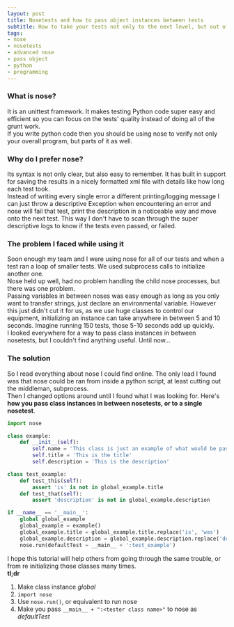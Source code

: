 ```yaml
---
layout: post
title: Nosetests and how to pass object instances between tests
subtitle: How to take your tests not only to the next level, but out of this world
tags:
- nose
- nosetests
- advanced nose
- pass object
- python
- programming
---
```

### What is nose?
It is an unittest framework. It makes testing Python code super easy and efficient so you can focus on the tests' quality instead of doing all of the grunt work.  
If you write python code then you should be using nose to verify not only your overall program, but parts of it as well.  

### Why do I prefer nose?
Its syntax is not only clear, but also easy to remember. It has built in support for saving the results in a nicely formatted xml file with details like how long each test took.  
Instead of writing every single error a different printing/logging message I can just throw a descriptive Exception when encountering an error and nose will fail that test, print the description in a noticeable way and move onto the next test. This way I don't have to scan through the super descriptive logs to know if the tests even passed, or failed.  

### The problem I faced while using it
Soon enough my team and I were using nose for all of our tests and when a test ran a loop of smaller tests. We used subprocess calls to initialize another one.  
Nose held up well, had no problem handling the child nose processes, but there was one problem.  
Passing variables in between noses was easy enough as long as you only want to transfer strings, just declare an environmental variable. However this just didn't cut it for us, as we use huge classes to control our equipment, initializing an instance can take anywhere in between 5 and 10 seconds. Imagine running 150 tests, those 5-10 seconds add up quickly.  
I looked everywhere for a way to pass class instances in between nosetests, but I couldn't find anything useful. Until now...  

### The solution
So I read everything about nose I could find online. The only lead I found was that nose could be ran from inside a python script, at least cutting out the middleman, subprocess.  
Then I changed options around until I found what I was looking for. Here's **how you pass class instances in between nosetests, or to a single nosetest**.  

```Python
import nose

class example:
	def __init__(self):
		self.name = 'This class is just an example of what would be passed to a nosetest'
		self.title = 'This is the title'
		self.description = 'This is the description'

class test_example:
	def test_this(self):
		assert 'is' is not in global_example.title
	def test_that(self):
		assert 'description' is not in global_example.description

if __name__ == '__main__':
	global global_example
	global_example = example()
	global_example.title = global_example.title.replace('is', 'was')
	global_example.description = global_example.description.replace('description', 'desc.')
	nose.run(defaultTest = __main__ + ':test_example')
```

I hope this tutorial will help others from going through the same trouble, or from re initializing those classes many times.  
**tl;dr**
1. Make class instance *global*  
2. ```import nose```  
3. Use ```nose.run()```, or equivalent to run nose  
4. Make you pass ```__main__ + ":<tester class name>"``` to nose as *defaultTest*  
